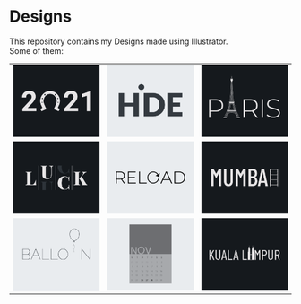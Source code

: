 # Designs
This repository contains my Designs made using Illustrator.<br>
Some of them:<br>
<table>
<tr><td><img src="./2021-01/png/01.01.2021.png"></td><td><img src="./2020-11/png/23.11.2020.png"></td><td><img src="./2020-12/png/18.12.2020.png"></td></tr>
<tr><td><img src="./2020-12/png/06.12.2020.png"></td><td><img src="./2020-11/png/25.11.2020.png"></td><td><img src="./2020-12/png/27.12.2020.png"></td></tr>
<tr><td><img src="./2020-11/png/22.11.2020.png"></td><td><img src="./2020-11/png/26.11.2020.png"></td><td><img src="./2020-12/png/29.12.2020.png"></td></tr>
</table>
